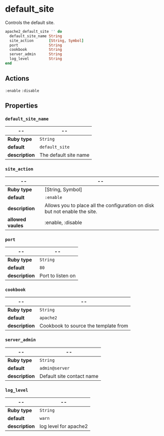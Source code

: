 # default_site

Controls the default site.

```ruby
apache2_default_site '' do
  default_site_name String
  site_action       [String, Symbol]
  port              String
  cookbook          String
  server_admin      String
  log_level         String
end
```

## Actions

`:enable`
`:disable`


## Properties

### `default_site_name`

| --              | --                    |
| --------------- | --------------------- |
| **Ruby type**   | `String`              |
| **default**     | `default_site`        |
| **description** | The default site name |

### `site_action`

| --                 | --                                                                         |
| ------------------ | -------------------------------------------------------------------------- |
| **Ruby type**      | [String, Symbol]                                                           |
| **default**        | `:enable`                                                                  |
| **description**    | Allows you to place all the configuration on disk but not enable the site. |
| **allowed vaules** | :enable, :disable                                                          |

### `port`

| --              | --                |
| --------------- | ----------------- |
| **Ruby type**   | `String`          |
| **default**     | `80`              |
| **description** | Port to listen on |

### `cookbook`

| --              | --                                   |
| --------------- | ------------------------------------ |
| **Ruby type**   | `String`                             |
| **default**     | `apache2`                            |
| **description** | Cookbook to source the template from |

### `server_admin`

| --              | --                        |
| --------------- | ------------------------- |
| **Ruby type**   | `String`                  |
| **default**     | `admin@server`            |
| **description** | Default site contact name |

### `log_level`

| --              | --                    |
| --------------- | --------------------- |
| **Ruby type**   | `String`              |
| **default**     | `warn`                |
| **description** | log level for apache2 |
